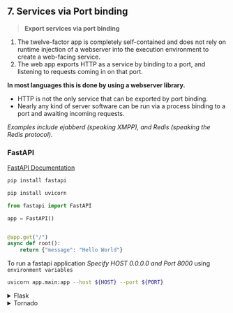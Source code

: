 ## 7. Services via Port binding

> **Export services via port binding**

1. The twelve-factor app is completely self-contained and does not rely on runtime injection of a webserver into the execution environment to create a web-facing service. 
2. The web app exports HTTP as a service by binding to a port, and listening to requests coming in on that port. 

**In most languages this is done by using a webserver library.** 

- HTTP is not the only service that can be exported by port binding. 
- Nearly any kind of server software can be run via a process binding to a port and awaiting incoming requests. 

*Examples include ejabberd (speaking XMPP), and Redis (speaking the Redis protocol).*


### FastAPI

[FastAPI Documentation](https://fastapi.tiangolo.com/)
```bash
pip install fastapi

pip install uvicorn
```
```python
from fastapi import FastAPI

app = FastAPI()


@app.get("/")
async def root():
    return {"message": "Hello World"}
```
To run a fastapi application *Specify HOST 0.0.0.0 and Port 8000* using `environment variables`
```bash
uvicorn app.main:app --host ${HOST} --port ${PORT}
```


<details>
<summary>Flask</summary>

[Flask](https://flask.palletsprojects.com/en/3.0.x/)
</details>

<details>
<summary>Tornado</summary>

[Tonado](https://www.tornadoweb.org/en/stable/)
</details>
